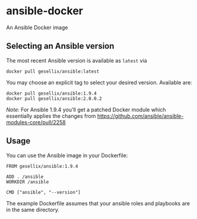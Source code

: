 # ansible-docker

An Ansible Docker image


## Selecting an Ansible version

The most recent Ansible version is available as `latest` via

    docker pull gesellix/ansible:latest

You may choose an explicit tag to select your desired version. Available are:

    docker pull gesellix/ansible:1.9.4
    docker pull gesellix/ansible:2.0.0.2

_Note_: For Ansible 1.9.4 you'll get a patched Docker module which essentially applies the
changes from https://github.com/ansible/ansible-modules-core/pull/2258


## Usage

You can use the Ansible image in your Dockerfile:

    FROM gesellix/ansible:1.9.4

    ADD . /ansible
    WORKDIR /ansible

    CMD ["ansible", "--version"]

The example Dockerfile assumes that your ansible roles and playbooks are in the same directory.
